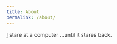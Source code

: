 ```yaml
---
title: About
permalink: /about/
---
```


[I](http://jonathanpchen.com) stare at a computer ...until it stares back.

